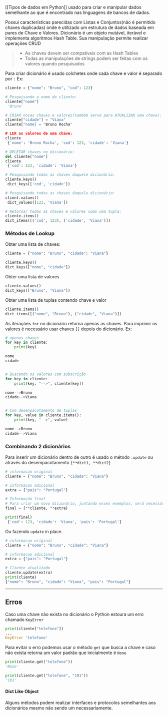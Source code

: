 [[Tipos de dados em Python]] usado para criar e manipular dados semelhante ao que é encontrado nas linguagens de bancos de dados.

Possui características parecidas com Listas e Conjuntos(não é permitido chaves duplicadas) onde é utilizado um estrutura de dados baseada em pares de Chave e Valores. Dicionário é um objeto mutável, iterável e implementa algoritmos Hash Table. 
Sua manipulação permite realizar operações CRUD
>- As chaves devem ser compatíveis com as Hash Tables
>- Todas as manipulações de strings podem ser feitas com os valores quando pesquisados

Para criar dicionário é usado colchetes onde cada chave e valor é separado por `:`
Ex:
```python
cliente = {"nome": "Bruno", "cod": 123}

# Pesquisando o nome do cliente:
cliente["nome"]
 'Bruno'

# CRIAR novas chaves e valores(também serve para ATUALIZAR uma chave):
cliente["cidade"] = "Viana"
cliente["nome] = "Bruno Rocha"

# LER os valores de uma chave:
cliente
 {'nome': 'Bruno Rocha', 'cod': 123, 'cidade': 'Viana'}

# DELETAR chaves no dicionário:
del cliente["nome"]
cliente
 {'cod': 123, 'cidade': 'Viana'}

# Pesquisando todas as chaves daquele dicionário:
cliente.keys()
 dict_keys(['cod', 'cidade'])

# Pesquisando todas as chaves daquele dicionário:
client.values()
 dict_values([123, 'Viana'])

# Retornar todas as chaves e valores como uma tupla:
cliente.items()
dict_items([('cod', 123), ('cidade', 'Viana')])
```


### Métodos de Lookup

Obter uma lista de chaves:
```python
cliente = {"nome": "Bruno", "cidade": "Viana"}

cliente.keys()
dict_keys(["nome", "cidade"])
```

Obter uma lista de valores
```python
cliente.values()
dict_keys(["Bruno", "Viana"])
```

Obter uma lista de tuplas contendo chave e valor
```python
cliente.items()
dict_items([("nome", "Bruno"), ("cidade", "Viana")])
```

As iterações `for` no dicionário retorna apenas as chaves. Para imprimir os valores é necessário usar chaves `[]` depois do dicionário.
Ex:
```python
# apenas chaves
for key in cliente:
    print(key)

nome
cidade


# Buscando os valores com subscrição
for key in cliente:
    print(key, "-->", cliente[key])

nome-->Bruno
cidade-->Viana


# Com desenpacotamento de tuplas
for key, value in cliente.items():
    print(key, "-->", value)

nome-->Bruno
cidade-->Viana
```


### Combinando 2 dicionários

Para inserir um dicionário dentro de outro é usado o método `.update` ou através do desempacotamento `{**dict1, **dict2}`
```python
# informacao original
cliente = {"nome": "Bruno", "cidade": "Viana"}

# informacao adicional
extra = {"pais": "Portugal"}

# Informação final
# Para criar um novo dicionário, juntando esses exemplos, será necessário desempacotar ambos:
final = {**cliente, **extra}

print(final)
 {'cod': 123, 'cidade': 'Viana', 'pais': 'Portugal'}
```

Ou fazendo `update` in place.

```python
# informacao original
cliente = {"nome": "Bruno", "cidade": "Viana"}

# informacao adicional
extra = {"pais": "Portugal"}

# Cliente atualizado
cliente.update(extra)
print(cliente)
{"nome": "Bruno", "cidade": "Viana", "pais": "Portugal"}
```

---
## Erros

Caso uma chave não exista no dicionário o Python estoura um erro chamado `KeyError`

```python
print(cliente["telefone"])
...
KeyError 'telefone'
```

Para evitar o erro podemos usar o método `get` que busca a chave e caso não exista retorna um valor padrão que inicialmente é `None`

```python
print(cliente.get("telefone"))
'None'

print(cliente.get("telefone", "191"))
'191'
```

#### Dict Like Object
Alguns métodos podem realizar interfaces e protocolos semelhantes aos dicionários mesmo não sendo um necessariamente. 